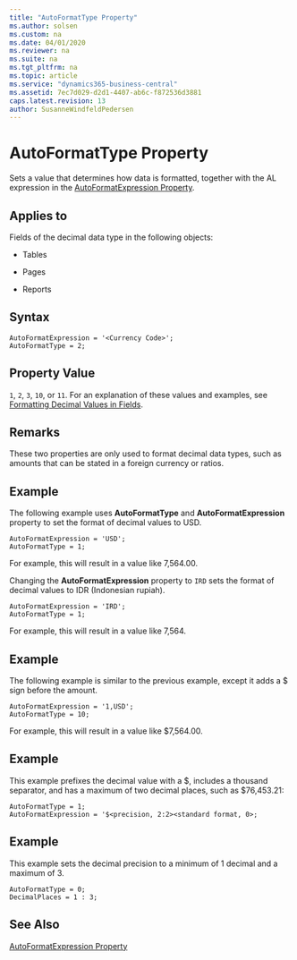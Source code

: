```yaml
---
title: "AutoFormatType Property"
ms.author: solsen
ms.custom: na
ms.date: 04/01/2020
ms.reviewer: na
ms.suite: na
ms.tgt_pltfrm: na
ms.topic: article
ms.service: "dynamics365-business-central"
ms.assetid: 7ec7d029-d2d1-4407-ab6c-f872536d3881
caps.latest.revision: 13
author: SusanneWindfeldPedersen
---
```



# AutoFormatType Property
Sets a value that determines how data is formatted, together with the AL expression in the [AutoFormatExpression Property](devenv-autoformatexpr-property.md).  
  
## Applies to  
 Fields of the decimal data type in the following objects:  
  
-   Tables  
  
-   Pages  
  
-   Reports  

## Syntax
```
AutoFormatExpression = '<Currency Code>';
AutoFormatType = 2;
```

## Property Value  

`1`, `2`, `3`, `10`, or `11`. For an explanation of these values and examples, see [Formatting Decimal Values in Fields](../devenv-format-field-data.md).  
  

## Remarks  
These two properties are only used to format decimal data types, such as amounts that can be stated in a foreign currency or ratios.  

## Example

The following example uses **AutoFormatType** and **AutoFormatExpression** property to set the format of decimal values to USD.

```
AutoFormatExpression = 'USD';
AutoFormatType = 1;
```

For example, this will result in a value like 7,564.00.


Changing the **AutoFormatExpression** property to `IRD` sets the format of decimal values to IDR \(Indonesian rupiah\).

```
AutoFormatExpression = 'IRD';
AutoFormatType = 1;
```
For example, this will result in a value like 7,564.

## Example

The following example is similar to the previous example, except it adds a $ sign before the amount.

```
AutoFormatExpression = '1,USD';
AutoFormatType = 10;
```

For example, this will result in a value like $7,564.00.

## Example

This example prefixes the decimal value with a $, includes a thousand separator, and has a maximum of two decimal places, such as $76,453.21:

```
AutoFormatType = 1;
AutoFormatExpression = '$<precision, 2:2><standard format, 0>;
```

## Example
This example sets the decimal precision to a minimum of 1 decimal and a maximum of 3.

```
AutoFormatType = 0;
DecimalPlaces = 1 : 3;
```
    
## See Also

[AutoFormatExpression Property](devenv-autoformatexpression-property.md)